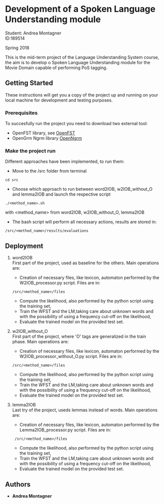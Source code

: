# Development of a Spoken Language Understanding module 

Student: Andrea Montagner  
ID:189514

Spring 2018

This is the mid-term project of the Language Understanding System course, the aim is to develop o Spoken Language Understanding module for the Movie Domain capable of performing PoS tagging.

## Getting Started

These instructions will get you a copy of the project up and running on your local machine for development and testing purposes.

### Prerequisites

To succesfully run the project you need to download two external tool:  
   
* OpenFST library, see [OpenFST](http://www.openfst.org/twiki/bin/view/FST/WebHome)
* OpenGrm Ngrm library [OpenNgrm](http://www.opengrm.org)


### Make the project run

Different approaches have been implemented, to run them:  

* Move to the /src folder from terminal  

```
cd src
```

* Choose which approach to run between word2IOB, w2IOB_without_O and lemma2IOB and launch the respective script  

```
./<method_name>.sh  
```
with <method_name> from word2IOB, w2IOB_without_O, lemma2IOB  

* The bash script will perform all necessary actions, results are stored in:  

```
/src/<method_name>/results/evaluations
```

## Deployment 
1. word2IOB  
   First part of the project, used as baseline for the others. Main operations are:  
   
   * Creation of necessary files, like lexicon, automaton performed by the W2IOB_processor.py script. Files are in:  

   ```
   /src/<method_name>/files    
   ```  
  
   * Compute the likelihood, also performed by the python script
using the training set,
   * Train the WFST and the LM,taking care about unknown words and with the possibility of using a frequency cut-off on the likelihood,
   * Evaluate the trained model on the provided test set.

2. w2IOB_without_O  
   First part of the project, where 'O' tags are generalized in the train phase. Main operations are:  
   
   * Creation of necessary files, like lexicon, automaton performed by the W2IOB_processor_without_O.py script. Files are in:  

   ```
   /src/<method_name>/files
   ```
 
   * Compute the likelihood, also performed by the python script
using the training set,
   * Train the WFST and the LM,taking care about unknown words and with the possibility of using a frequency cut-off on the likelihood,
   * Evaluate the trained model on the provided test set.

3. lemma2IOB  
   Last try of the project, useds lemmas instead of words. Main operations are:  
   
   * Creation of necessary files, like lexicon, automaton performed by the Lemma2IOB_processor.py script. Files are in:  
   ```
	/src/<method_name>/files
   ```
  
   * Compute the likelihood, also performed by the python script
using the training set,
   * Train the WFST and the LM,taking care about unknown words and with the possibility of using a frequency cut-off on the likelihood,
   * Evaluate the trained model on the provided test set.

## Authors

* **Andrea Montagner** 

